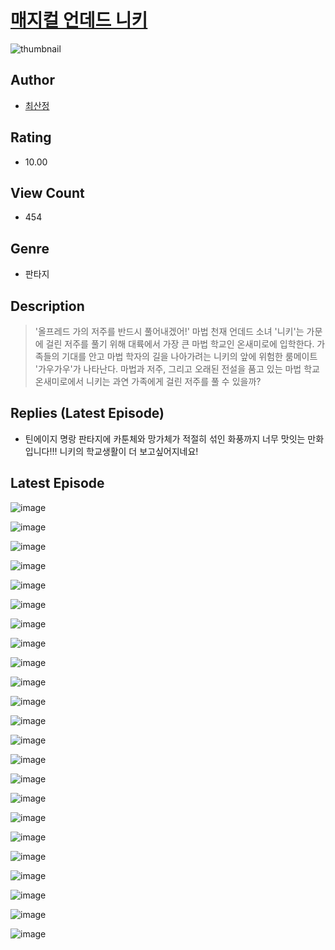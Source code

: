 # [매지컬 언데드 니키](https://comic.naver.com/challenge/list?titleId=810145)
![thumbnail](https://image-comic.pstatic.net/user_contents_data/challenge_comic/2023/05/23/343130/upload_3688504394126537785_480x623.jpeg)

## Author
- [최산정](https://comic.naver.com/artistTitle?id=343130)

## Rating
- 10.00

## View Count
- 454

## Genre
- 판타지

## Description
> '올프레드 가의 저주를 반드시 풀어내겠어!' 마법 천재 언데드 소녀 '니키'는 가문에 걸린 저주를 풀기 위해 대륙에서 가장 큰 마법 학교인 온새미로에 입학한다. 가족들의 기대를 안고 마법 학자의 길을 나아가려는 니키의 앞에 위험한 룸메이트 '가우가우'가 나타난다. 마법과 저주, 그리고 오래된 전설을 품고 있는 마법 학교 온새미로에서 니키는 과연 가족에게 걸린 저주를 풀 수 있을까?

## Replies (Latest Episode)
- 틴에이지 명랑 판타지에 카툰체와 망가체가 적절히 섞인 화풍까지 너무 맛잇는 만화입니다!!! 니키의 학교생활이 더 보고싶어지네요!

## Latest Episode
![image](https://image-comic.pstatic.net/user_contents_data/challenge_comic/2023/05/23/343130/upload_7147884832846460468.jpeg)

![image](https://image-comic.pstatic.net/user_contents_data/challenge_comic/2023/05/23/343130/upload_3762022354334921009.jpeg)

![image](https://image-comic.pstatic.net/user_contents_data/challenge_comic/2023/05/23/343130/upload_3976740479111934774.jpeg)

![image](https://image-comic.pstatic.net/user_contents_data/challenge_comic/2023/05/23/343130/upload_3834924180029518391.jpeg)

![image](https://image-comic.pstatic.net/user_contents_data/challenge_comic/2023/05/23/343130/upload_3689967853532100408.jpeg)

![image](https://image-comic.pstatic.net/user_contents_data/challenge_comic/2023/05/23/343130/upload_3474637293013328439.jpeg)

![image](https://image-comic.pstatic.net/user_contents_data/challenge_comic/2023/05/23/343130/upload_7016952806316979762.jpeg)

![image](https://image-comic.pstatic.net/user_contents_data/challenge_comic/2023/05/23/343130/upload_3691089350221653093.jpeg)

![image](https://image-comic.pstatic.net/user_contents_data/challenge_comic/2023/05/23/343130/upload_7076621974442751792.jpeg)

![image](https://image-comic.pstatic.net/user_contents_data/challenge_comic/2023/05/23/343130/upload_3558235338763090275.jpeg)

![image](https://image-comic.pstatic.net/user_contents_data/challenge_comic/2023/05/23/343130/upload_3618187538203947059.jpeg)

![image](https://image-comic.pstatic.net/user_contents_data/challenge_comic/2023/05/23/343130/upload_4136050899881910834.jpeg)

![image](https://image-comic.pstatic.net/user_contents_data/challenge_comic/2023/05/23/343130/upload_7017513556559015988.jpeg)

![image](https://image-comic.pstatic.net/user_contents_data/challenge_comic/2023/05/23/343130/upload_3833516994177939555.jpeg)

![image](https://image-comic.pstatic.net/user_contents_data/challenge_comic/2023/05/23/343130/upload_3703476453323925047.jpeg)

![image](https://image-comic.pstatic.net/user_contents_data/challenge_comic/2023/05/23/343130/upload_7233960988846273334.jpeg)

![image](https://image-comic.pstatic.net/user_contents_data/challenge_comic/2023/05/23/343130/upload_7306581532787290676.jpeg)

![image](https://image-comic.pstatic.net/user_contents_data/challenge_comic/2023/05/23/343130/upload_7017226378536838498.jpeg)

![image](https://image-comic.pstatic.net/user_contents_data/challenge_comic/2023/05/23/343130/upload_3688789155575509049.jpeg)

![image](https://image-comic.pstatic.net/user_contents_data/challenge_comic/2023/05/23/343130/upload_7306634344614017335.jpeg)

![image](https://image-comic.pstatic.net/user_contents_data/challenge_comic/2023/05/23/343130/upload_7149014043320268390.jpeg)

![image](https://image-comic.pstatic.net/user_contents_data/challenge_comic/2023/05/23/343130/upload_7147275488605909049.jpeg)

![image](https://image-comic.pstatic.net/user_contents_data/challenge_comic/2023/05/23/343130/upload_7364900737629184569.jpeg)
